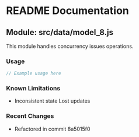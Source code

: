 # README Documentation

## Module: src/data/model_8.js

This module handles concurrency issues operations.

### Usage

```javascript
// Example usage here
```

### Known Limitations

- Inconsistent state Lost updates

### Recent Changes

- Refactored in commit 8a5015f0
